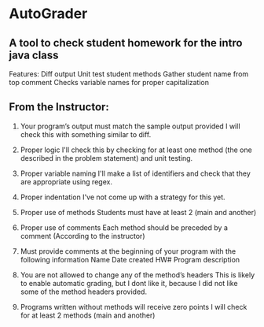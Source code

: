 # AutoGrader
## A tool to check student homework for the intro java class
Features:
Diff output
Unit test student methods
Gather student name from top comment
Checks variable names for proper capitalization

## From the Instructor:
1. Your program’s output must match the sample output provided
I will check this with something similar to diff.
2. Proper logic
I'll check this by checking for at least one method (the one described in the problem statement) and unit testing.
3. Proper variable naming
I'll make a list of identifiers and check that they are appropriate using regex.
4. Proper indentation
I've not come up with a strategy for this yet.
5. Proper use of methods
Students must have at least 2 (main and another)
6. Proper use of comments
Each method should be preceded by a comment (According to the instructor)
7. Must provide comments at the beginning of your program with the following information
Name
Date created
 HW#
 Program description

8. You are not allowed to change any of the method’s headers
This is likely to enable automatic grading, but I dont like it, because I did not like some of the method headers provided.
9. Programs written without methods will receive zero points
I will check for at least 2 methods (main and another)

